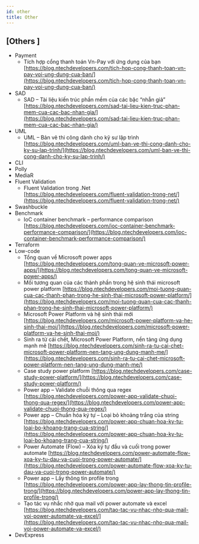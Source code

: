 ```yaml
---
id: other
title: Other
---
```


## [Others ]

- Payment
    + Tích hợp cổng thanh toán Vn-Pay với ứng dụng của bạn [https://blog.ntechdevelopers.com/tich-hop-cong-thanh-toan-vn-pay-voi-ung-dung-cua-ban/](https://blog.ntechdevelopers.com/tich-hop-cong-thanh-toan-vn-pay-voi-ung-dung-cua-ban/)
- SAD
    + SAD – Tài liệu kiến trúc phần mềm của các bậc “nhẫn giả” [https://blog.ntechdevelopers.com/sad-tai-lieu-kien-truc-phan-mem-cua-cac-bac-nhan-gia/](https://blog.ntechdevelopers.com/sad-tai-lieu-kien-truc-phan-mem-cua-cac-bac-nhan-gia/)
- UML
    + UML – Bản vẽ thi công dành cho kỹ sư lập trình [https://blog.ntechdevelopers.com/uml-ban-ve-thi-cong-danh-cho-ky-su-lap-trinh/](https://blog.ntechdevelopers.com/uml-ban-ve-thi-cong-danh-cho-ky-su-lap-trinh/)
- CLI
- Polly
- MediaR
- Fluent Validation
    + Fluent Validation trong .Net [https://blog.ntechdevelopers.com/fluent-validation-trong-net/](https://blog.ntechdevelopers.com/fluent-validation-trong-net/)
- Swashbuckle
- Benchmark
    + IoC container benchmark – performance comparison [https://blog.ntechdevelopers.com/ioc-container-benchmark-performance-comparison/](https://blog.ntechdevelopers.com/ioc-container-benchmark-performance-comparison/)
- Terraform
- Low-code
    + Tổng quan về Microsoft power apps [https://blog.ntechdevelopers.com/tong-quan-ve-microsoft-power-apps/](https://blog.ntechdevelopers.com/tong-quan-ve-microsoft-power-apps/)
    + Mối tương quan của các thành phần trong hệ sinh thái microsoft power platform [https://blog.ntechdevelopers.com/moi-tuong-quan-cua-cac-thanh-phan-trong-he-sinh-thai-microsoft-power-platform/](https://blog.ntechdevelopers.com/moi-tuong-quan-cua-cac-thanh-phan-trong-he-sinh-thai-microsoft-power-platform/)
    + Microsoft Power Platform và hệ sinh thái mới [https://blog.ntechdevelopers.com/microsoft-power-platform-va-he-sinh-thai-moi/](https://blog.ntechdevelopers.com/microsoft-power-platform-va-he-sinh-thai-moi/)
    + Sinh ra từ cái chết, Microsoft Power Platform, nền tảng ứng dụng mạnh mẽ [https://blog.ntechdevelopers.com/sinh-ra-tu-cai-chet-microsoft-power-platform-nen-tang-ung-dung-manh-me/](https://blog.ntechdevelopers.com/sinh-ra-tu-cai-chet-microsoft-power-platform-nen-tang-ung-dung-manh-me/)
    + Case study power platform [https://blog.ntechdevelopers.com/case-study-power-platform/](https://blog.ntechdevelopers.com/case-study-power-platform/)
    + Power app – Validate chuỗi thông qua regex [https://blog.ntechdevelopers.com/power-app-validate-chuoi-thong-qua-regex/](https://blog.ntechdevelopers.com/power-app-validate-chuoi-thong-qua-regex/)
    + Power app – Chuẩn hóa ký tự – Loại bỏ khoảng trắng của string [https://blog.ntechdevelopers.com/power-app-chuan-hoa-ky-tu-loai-bo-khoang-trang-cua-string/](https://blog.ntechdevelopers.com/power-app-chuan-hoa-ky-tu-loai-bo-khoang-trang-cua-string/)
    + Power Automate (Flow) – Xóa ký tự đầu và cuối trong power automate [https://blog.ntechdevelopers.com/power-automate-flow-xoa-ky-tu-dau-va-cuoi-trong-power-automate/](https://blog.ntechdevelopers.com/power-automate-flow-xoa-ky-tu-dau-va-cuoi-trong-power-automate/)
    + Power app – Lấy thông tin profile trong [https://blog.ntechdevelopers.com/power-app-lay-thong-tin-profile-trong/](https://blog.ntechdevelopers.com/power-app-lay-thong-tin-profile-trong/)
    + Tạo tác vụ nhắc nhở qua mail với power automate và excel [https://blog.ntechdevelopers.com/tao-tac-vu-nhac-nho-qua-mail-voi-power-automate-va-excel/](https://blog.ntechdevelopers.com/tao-tac-vu-nhac-nho-qua-mail-voi-power-automate-va-excel/)
- DevExpress
